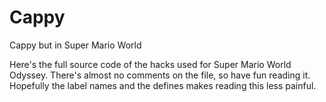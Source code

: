 # Cappy
Cappy but in Super Mario World

Here's the full source code of the hacks used for Super Mario World Odyssey. There's almost no comments on the file, so have fun reading it. Hopefully the label names and the defines makes reading this less painful.